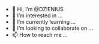 - 👋 Hi, I’m @DZIENIUS
- 👀 I’m interested in ...
- 🌱 I’m currently learning ...
- 💞️ I’m looking to collaborate on ...
- 📫 How to reach me ...

<!---
DZIENIUS/DZIENIUS is a ✨ special ✨ repository because its `README.md` (this file) appears on your GitHub profile.
You can click the Preview link to take a look at your changes.
--->
